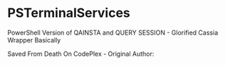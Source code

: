 # PSTerminalServices
PowerShell Version of QAINSTA and QUERY SESSION - Glorified Cassia Wrapper Basically

Saved From Death On CodePlex - Original Author:
